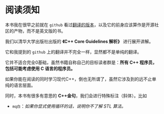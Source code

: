 # 阅读须知

本书我在很早之前就在 `github` 看过[翻译的版本](https://github.com/lynnboy/CppCoreGuidelines-zh-CN)，以及它的前身应该算作是开源社区的产物，而不是英文版的书。

我们以清华大学出版社出版的 **《C++ Core Guidelines 解析》** 进行展开讲解。

它和我提到的 `github` 上的翻译并不完全一样，显然都不是单纯的翻译。

它并不适合完全0基础，虽然书籍自称自己的目标读者群是：**所有 C++ 程序员，包括可能考虑使用 C 语言的程序员。**

如果你能在阅读的同时学习现代C++，倒也无所谓了，虽然它涉及到的远不止单纯的语言层面。

同时，本书有很多有意思的 **C++金句**，我们会进行特殊标注（斜体）。比如

* `mq白`：*如果你显式使用循环的话，说明你不了解 STL 算法。*
